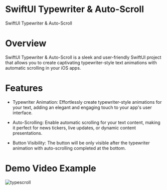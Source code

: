 # SwiftUI Typewriter & Auto-Scroll
SwiftUI Typewriter &amp; Auto-Scroll

# Overview
SwiftUI Typewriter & Auto-Scroll is a sleek and user-friendly SwiftUI project that allows you to create captivating typewriter-style text animations with automatic scrolling in your iOS apps.

# Features
- Typewriter Animation: Effortlessly create typewriter-style animations for your text, adding an elegant and engaging touch to your app's user interface.

- Auto-Scrolling: Enable automatic scrolling for your text content, making it perfect for news tickers, live updates, or dynamic content presentations.
- Button Visibility: The button will be only visible after the typewriter animation with auto-scrolling completed at the bottom.

# Demo Video Example

![typescroll](https://github.com/utsab1/typescroll/assets/37497509/0955e766-29b4-4b24-99ce-e5d03dd518e4)

